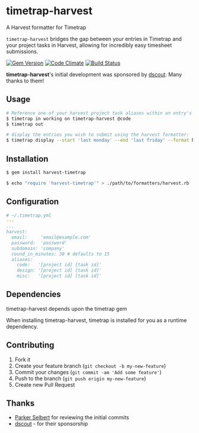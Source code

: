 # timetrap-harvest

A Harvest formatter for Timetrap

`timetrap-harvest` bridges the gap between your entries in Timetrap and your
project tasks in Harvest, allowing for incredibly easy timesheet submissions.

[![Gem Version](https://badge.fury.io/rb/timetrap-harvest.svg)](http://badge.fury.io/rb/timetrap-harvest)
[![Code Climate](https://codeclimate.com/github/dblandin/timetrap-harvest.png)](https://codeclimate.com/github/dblandin/timetrap-harvest)
[![Build Status](https://travis-ci.org/dblandin/timetrap-harvest.png?branch=master)](https://travis-ci.org/dblandin/timetrap-harvest)

__timetrap-harvest__'s initial development was sponsored by [dscout](https://dscout.com). Many thanks to them!

## Usage

```bash
# Reference one of your harvest project task aliases within an entry's note:
$ timetrap in working on timetrap-harvest @code
$ timetrap out

# display the entries you wish to submit using the harvest formatter:
$ timetrap display --start 'last monday' --end 'last friday' --format harvest
```

## Installation

```bash
$ gem install harvest-timetrap

$ echo "require 'harvest-timetrap'" > ./path/to/formatters/harvest.rb
```

## Configuration

```yaml
# ~/.timetrap.yml
---
...
harvest:
  email:     'email@example.com'
  password:  'password'
  subdomain: 'company'
  round_in_minutes: 30 # defaults to 15
  aliases:
    code:   '[project id] [task id]'
    design: '[project id] [task id]'
    misc:   '[project id] [task id]'
```

## Dependencies

timetrap-harvest depends upon the timetrap gem

When installing timetrap-harvest, timetrap is installed for you as a runtime
dependency.

## Contributing

1. Fork it
2. Create your feature branch (`git checkout -b my-new-feature`)
3. Commit your changes (`git commit -am 'Add some feature'`)
4. Push to the branch (`git push origin my-new-feature`)
5. Create new Pull Request

## Thanks

* [Parker Selbert](https://github.com/sorentwo) for reviewing the initial commits
* [dscout](https://dscout.com) - for their sponsorship
